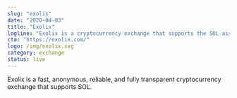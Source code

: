 ```yaml
---
slug: "exolix"
date: "2020-04-03"
title: "Exolix"
logline: "Exolix is a cryptocurrency exchange that supports the SOL asset."
cta: "https://exolix.com/"
logo: /img/exolix.svg
category: exchange
status: live
---
```


Exolix is a fast, anonymous, reliable, and fully transparent cryptocurrency exchange that supports SOL.
